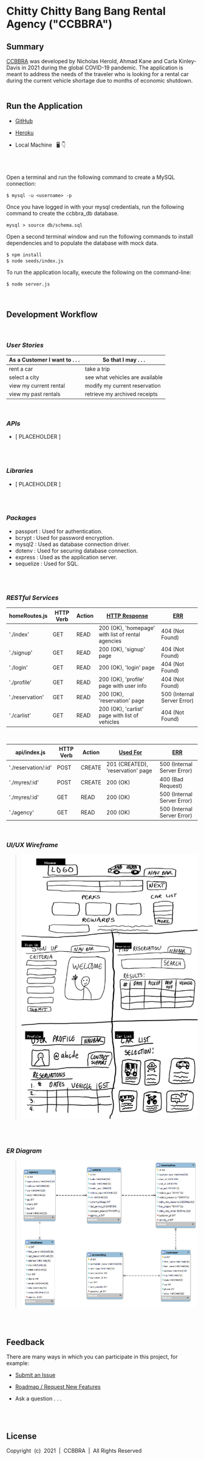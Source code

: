 # Chitty Chitty Bang Bang Rental Agency ("CCBBRA")

## Summary

[CCBBRA](https://ckinleydavis.github.io/ccbbra/) was developed by Nicholas Herold, Ahmad Kane and Carla Kinley-Davis in 2021 during the global COVID-19 pandemic. The application is meant to address the needs of the traveler who is looking for a rental car during the current vehicle shortage due to months of economic shutdown. 
<br/>
<br/>

## Run the Application

* [GitHub](https://github.com/ahmadkane93/ccbbra)

* [Heroku](https://osu-project2-heroku.herokuapp.com/)

* Local Machine &nbsp; <g-emoji class="g-emoji" alias="desktop_computer" fallback-src="https://github.githubassets.com/images/icons/emoji/unicode/1f5a5.png">🖥️</g-emoji>&nbsp;<g-emoji class="g-emoji" alias="point_down" fallback-src="https://github.githubassets.com/images/icons/emoji/unicode/1f447.png">👇</g-emoji>
<br/>
<br/>

Open a terminal and run the following command to create a MySQL connection:  

    $ mysql -u <username> -p

Once you have logged in with your mysql credentials, run the following command to create the ccbbra_db database.

    mysql > source db/schema.sql

Open a second terminal window and run the following commands to install dependencies and to populate the database with mock data.

    $ npm install
    $ node seeds/index.js

To run the application locally, execute the following on the command-line:

    $ node server.js
<br/>

## Development Workflow
<br/>

### _User Stories_
As a Customer I want to . . . | So that I may . . .
----------------------------- | -----------------------------
rent a car                    | take a trip
select a city                 | see what vehicles are available
view my current rental        | modify my current reservation
view my past rentals          | retrieve my archived receipts
<br/>

### _APIs_
 * [ PLACEHOLDER ]
<br/>
<br/>

### _Libraries_
 * [ PLACEHOLDER ]
<br/>
<br/>

### _Packages_
 * passport : Used for authentication.
 * bcrypt : Used for password encryption.
 * mysql2 : Used as database connection driver.
 * dotenv : Used for securing database connection.
 * express : Used as the application server.
 * sequelize : Used for SQL.
<br/>
<br/>

### _RESTful Services_
homeRoutes.js | HTTP Verb | Action | [HTTP Response](https://developer.mozilla.org/en-US/docs/Web/HTTP/Status) | [ERR](https://developer.mozilla.org/en-US/docs/Web/HTTP/Status)
--- | --------- | ------ | --------- | ----
'./index' | GET | READ | 200 (OK), 'homepage' with list of rental agencies | 404 (Not Found)
'./signup' | GET | READ | 200 (OK), 'signup' page | 404 (Not Found)
'./login' | GET | READ | 200 (OK), 'login' page | 404 (Not Found)
'./profile' | GET | READ | 200 (OK), 'profile' page with user info | 404 (Not Found)
'./reservation' | GET | READ | 200 (OK), 'reservation' page | 500 (Internal Server Error)
'./carlist' | GET | READ | 200 (OK), 'carlist' page with list of vehicles | 404 (Not Found)
<br/>

api/index.js | HTTP Verb | Action | [Used For](https://developer.mozilla.org/en-US/docs/Web/HTTP/Status) | [ERR](https://developer.mozilla.org/en-US/docs/Web/HTTP/Status)
--- | --------- | ------ | --------- | ----
'./reservation/:id' | POST | CREATE | 201 (CREATED), 'reservation' page | 500 (Internal Server Error)
'./myres/:id' | POST | CREATE | 200 (OK) | 400 (Bad Request) 
'./myres/:id' | GET | READ | 200 (OK) | 500 (Internal Server Error) 
'./agency' | GET | READ | 200 (OK) | 500 (Internal Server Error) 
<br/>

### _UI/UX Wireframe_
<blockquote align="center">
<img src="assets\wireframe-image-ccbbra.jpg" alt="wireframe">
</blockquote>
<br/>
<br/>

### _ER Diagram_
<blockquote align="center">
  <img alt="VS Code in action" src="./db/ccbbra_model.png">
</blockquote> 
<br/>
<br/>

## Feedback

There are many ways in which you can participate in this project, for example:

* [Submit an Issue](https://github.com/ckinleydavis/ccbbra/issues)

* [Roadmap / Request New Features](https://github.com/ckinleydavis/ccbbra/wiki)

* Ask a question . . .
<br/>
<br/>

## License

Copyright &nbsp;(c)&nbsp; 2021 &nbsp;| &nbsp;CCBBRA&nbsp; | &nbsp;All Rights Reserved
